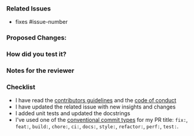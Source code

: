 ### Related Issues

- fixes #issue-number

### Proposed Changes:

 <!--- In case of a bug: Describe what caused the issue and how you solved it -->
 <!--- In case of a feature: Describe what did you add and how it works -->

### How did you test it?

<!-- unit tests, integration tests, manual verification, instructions for manual tests -->

### Notes for the reviewer

<!-- E.g. point out section where the reviewer  -->

### Checklist

- I have read the [contributors guidelines](https://github.com/deepset-ai/haystack-core-integrations/blob/main/CONTRIBUTING.md) and the [code of conduct](https://github.com/deepset-ai/haystack-core-integrations/blob/main/CODE_OF_CONDUCT.md)
- I have updated the related issue with new insights and changes
- I added unit tests and updated the docstrings
- I've used one of the [conventional commit types](https://www.conventionalcommits.org/en/v1.0.0/) for my PR title: `fix:`, `feat:`, `build:`, `chore:`, `ci:`, `docs:`, `style:`, `refactor:`, `perf:`, `test:`.
